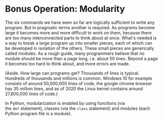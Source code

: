 # Bonus Operation: Modularity

The six commands we have seen so far are logically sufficient to write
any program. But in pragmatic terms another is required. As programs
become large it becomes more and more difficult to work on them, because
there are too many interconnected parts to think about at once. What's
needed is a way to break a large program up into smaller pieces, each of
which can be developed in isolation of the others. These small pieces
are generically called modules. As a rough guide, many programmers
believe that no module should be more than a page long, i.e. about 50
lines. Beyond a page it becomes too hard to think about, and more errors
are made.

(Aside. How large can programs get? Thousands of lines is typical.
Hundreds of thousands and millions is common. Windows 10 for example
consists of around 50,000,000 lines of code, the google chrome browser has 35 million lines, and as of 2020 the
Linux kernel contains around 27,800,000 lines of code.)

In Python, modularization is enabled by using functions (via
the `def` statement), classes (via the `class` statement) and modules
(each Python program file is a module).
